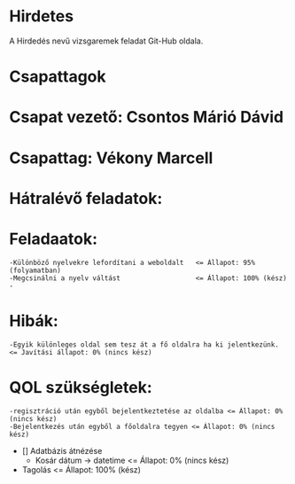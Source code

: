 # Hirdetes
A Hirdedés nevű vizsgaremek feladat Git-Hub oldala.

##

# Csapattagok


# Csapat vezető: Csontos Márió Dávid

# Csapattag: Vékony Marcell

##

# Hátralévő feladatok:

  # Feladaatok:

    -Különböző nyelvekre lefordítani a weboldalt   <= Állapot: 95% (folyamatban)
    -Megcsinálni a nyelv váltást                   <= Állapot: 100% (kész)
    -

  # Hibák:

    -Egyik különleges oldal sem tesz át a fő oldalra ha ki jelentkezünk. <= Javítási állapot: 0% (nincs kész)
    
  # QOL szükségletek:

    -regisztráció után egyből bejelentkeztetése az oldalba <= Állapot: 0% (nincs kész)
    -Bejelentkezés után egyből a főoldalra tegyen <= Állapot: 0% (nincs kész)

- [] Adatbázis átnézése 
  - Kosár dátum -> datetime   <= Állapot: 0% (nincs kész)
- Tagolás                     <= Állapot: 100% (kész)
